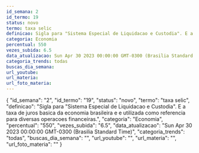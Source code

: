 ```yaml
---
id_semana: 2
id_termo: 19
status: novo
termo: taxa selic
definicao: Sigla para "Sistema Especial de Liquidacao e Custodia". E a taxa de juros basica da economia brasileira e e utilizada como referencia para diversas operacoes financeiras.
categoria: Economia
percentual: 550
vezes_subida: 6.5
data_atualizacao: Sun Apr 30 2023 00:00:00 GMT-0300 (Brasilia Standard Time)
categoria_trends: todas
buscas_dia_semana: 
url_youtube: 
url_materia: 
url_foto_materia: 
---
```


{
  "id_semana": "2",
  "id_termo": "19",
  "status": "novo",
  "termo": "taxa selic",
  "definicao": "Sigla para \"Sistema Especial de Liquidacao e Custodia\". E a taxa de juros basica da economia brasileira e e utilizada como referencia para diversas operacoes financeiras.",
  "categoria": "Economia",
  "percentual": "550",
  "vezes_subida": "6.5",
  "data_atualizacao": "Sun Apr 30 2023 00:00:00 GMT-0300 (Brasilia Standard Time)",
  "categoria_trends": "todas",
  "buscas_dia_semana": "",
  "url_youtube": "",
  "url_materia": "",
  "url_foto_materia": ""
}